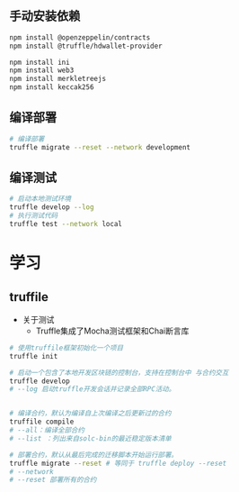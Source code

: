 ## 手动安装依赖
```bash
npm install @openzeppelin/contracts
npm install @truffle/hdwallet-provider

npm install ini
npm install web3
npm install merkletreejs
npm install keccak256
```

## 编译部署
```bash
# 编译部署
truffle migrate --reset --network development
```

## 编译测试
```bash
# 启动本地测试环境
truffle develop --log
# 执行测试代码
truffle test --network local
```

# 学习
## truffile
- 关于测试
    - Truffle集成了Mocha测试框架和Chai断言库
```bash
# 使用truffile框架初始化一个项目
truffle init 

# 启动一个包含了本地开发区块链的控制台，支持在控制台中 与合约交互
truffle develop
# --log 启动truffle开发会话并记录全部RPC活动。


# 编译合约，默认为编译自上次编译之后更新过的合约
truffile compile
# --all：编译全部合约
# --list ：列出来自solc-bin的最近稳定版本清单

# 部署合约，默认从最后完成的迁移脚本开始运行部署。
truffle migrate --reset # 等同于 truffle deploy --reset
# --network
# --reset 部署所有的合约


```